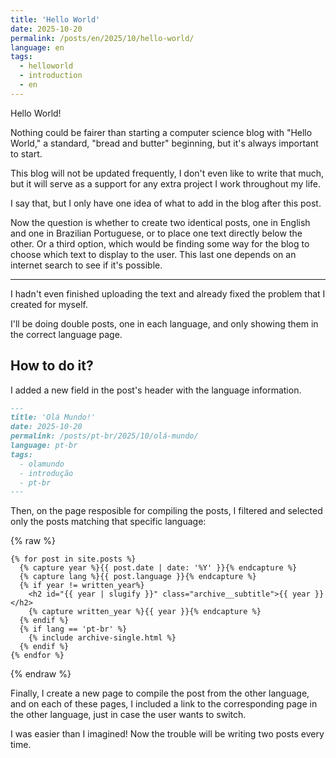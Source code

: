 ```yaml
---
title: 'Hello World'
date: 2025-10-20
permalink: /posts/en/2025/10/hello-world/
language: en
tags:
  - helloworld
  - introduction
  - en
---
```


Hello World!

Nothing could be fairer than starting a computer science blog with "Hello World," a standard, "bread and butter" beginning, but it's always important to start.

This blog will not be updated frequently, I don't even like to write that much, but it will serve as a support for any extra project I work throughout my life.

I say that, but I only have one idea of what to add in the blog after this post.

Now the question is whether to create two identical posts, one in English and one in Brazilian Portuguese, or to place one text directly below the other. Or a third option, which would be finding some way for the blog to choose which text to display to the user. This last one depends on an internet search to see if it's possible.

----

I hadn't even finished uploading the text and already fixed the problem that I created for myself.

I'll be doing double posts, one in each language, and only showing them in the correct language page.

How to do it?
---

I added a new field in the post's header with the language information.

```md
---
title: 'Olá Mundo!'
date: 2025-10-20
permalink: /posts/pt-br/2025/10/olá-mundo/
language: pt-br
tags:
  - olamundo
  - introdução
  - pt-br
---
```

Then, on the page resposible for compiling the posts, I filtered and selected only the posts matching that specific language:

{% raw %}
```liquid
{% for post in site.posts %}
  {% capture year %}{{ post.date | date: '%Y' }}{% endcapture %}
  {% capture lang %}{{ post.language }}{% endcapture %}
  {% if year != written_year%}
    <h2 id="{{ year | slugify }}" class="archive__subtitle">{{ year }}</h2>
    {% capture written_year %}{{ year }}{% endcapture %}
  {% endif %}
  {% if lang == 'pt-br' %}
    {% include archive-single.html %}
  {% endif %}
{% endfor %}
```
{% endraw %}

Finally, I create a new page to compile the post from the other language, and on each of these pages, I included a link to the corresponding page in the other language, just in case the user wants to switch.

I was easier than I imagined! Now the trouble will be writing two posts every time.
